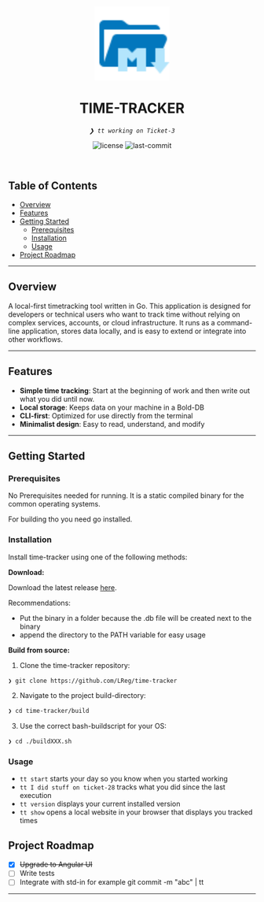 <p align="center">
    <img src="https://raw.githubusercontent.com/PKief/vscode-material-icon-theme/ec559a9f6bfd399b82bb44393651661b08aaf7ba/icons/folder-markdown-open.svg" align="center" width="30%">
</p>
<p align="center"><h1 align="center">TIME-TRACKER</h1></p>
<p align="center">
	<em><code>❯ tt working on Ticket-3</code></em>
</p>
<p align="center">
	<img src="https://img.shields.io/github/license/LReg/time-tracker?style=default&logo=opensourceinitiative&logoColor=white&color=0080ff" alt="license">
	<img src="https://img.shields.io/github/last-commit/LReg/time-tracker?style=default&logo=git&logoColor=white&color=0080ff" alt="last-commit">
</p>
<p align="center"><!-- default option, no dependency badges. -->
</p>
<p align="center">
	<!-- default option, no dependency badges. -->
</p>
<br>

##  Table of Contents

- [ Overview](#-overview)
- [ Features](#-features)
- [ Getting Started](#-getting-started)
  - [ Prerequisites](#-prerequisites)
  - [ Installation](#-installation)
  - [ Usage](#-usage)
- [ Project Roadmap](#-project-roadmap)

---

##  Overview

A local-first timetracking tool written in Go.
This application is designed for developers or technical users who want to track time without relying on complex services, accounts, or cloud infrastructure.
It runs as a command-line application, stores data locally, and is easy to extend or integrate into other workflows.

---

##  Features

- **Simple time tracking**: Start at the beginning of work and then write out what you did until now.
- **Local storage**: Keeps data on your machine in a Bold-DB
- **CLI-first**: Optimized for use directly from the terminal
- **Minimalist design**: Easy to read, understand, and modify

---

##  Getting Started

###  Prerequisites

No Prerequisites needed for running. It is a static compiled binary for the common operating systems.

For building tho you need go installed.

###  Installation

Install time-tracker using one of the following methods:

**Download:**

Download the latest release [here](https://github.com/LReg/time-tracker/releases).

Recommendations:
- Put the binary in a folder because the .db file will be created next to the binary
- append the directory to the PATH variable for easy usage

**Build from source:**

1. Clone the time-tracker repository:
```sh
❯ git clone https://github.com/LReg/time-tracker
```

2. Navigate to the project build-directory:
```sh
❯ cd time-tracker/build
```

3. Use the correct bash-buildscript for your OS:

```sh
❯ cd ./buildXXX.sh
```

###  Usage

- ```tt start``` starts your day so you know when you started working
- ```tt I did stuff on ticket-28``` tracks what you did since the last execution
- ```tt version``` displays your current installed version
- ```tt show``` opens a local website in your browser that displays you tracked times

##  Project Roadmap

- [X] <strike>Upgrade to Angular UI</strike>
- [ ] Write tests
- [ ] Integrate with std-in for example git commit -m "abc" | tt

---
